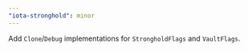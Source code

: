 ```yaml
---
"iota-stronghold": minor
---
```


Add `Clone`/`Debug` implementations for `StrongholdFlags` and `VaultFlags`.
